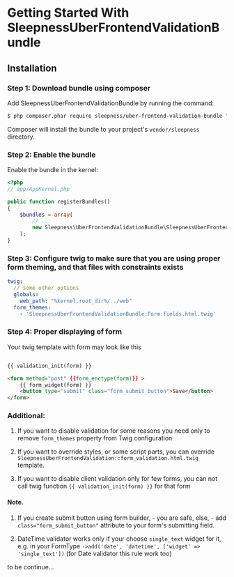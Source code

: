 Getting Started With SleepnessUberFrontendValidationBundle
==================================

## Installation

### Step 1: Download bundle using composer

Add SleepnessUberFrontendValidationBundle by running the command:

``` bash
$ php composer.phar require sleepness/uber-frontend-validation-bundle "@dev"
```

Composer will install the bundle to your project's `vendor/sleepness` directory.

### Step 2: Enable the bundle

Enable the bundle in the kernel:

``` php
<?php
// app/AppKernel.php

public function registerBundles()
{
    $bundles = array(
        // ...
        new Sleepness\UberFrontendValidationBundle\SleepnessUberFrontendValidationBundle(),
    );
}
```

### Step 3: Configure twig to make sure that you are using proper form theming, and that files with constraints exists

```yml
twig:
  // some other options
  globals:
    web_path: "%kernel.root_dir%/../web"
  form_themes:
    - 'SleepnessUberFrontendValidationBundle:Form:fields.html.twig'
```

### Step 4: Proper displaying of form

Your twig template with form may look like this

```html

{{ validation_init(form) }}

<form method="post" {{form_enctype(form)}} >
    {{ form_widget(form) }}
    <button type="submit" class="form_submit_button">Save</button>
</form>
```

### Additional:

1) If you want to disable validation for some reasons you need only to remove `form_themes` property from Twig configuration

2) If you want to override styles, or some script parts, you can override `SleepnessUberFrontendValidation::form_validation.html.twig` template.

3) If you want to disable client validation only for few forms, you can not call twig function `{{ validation_init(form) }}` for that form

#### Note.
1) If you create submit button using form builder, - you are safe, else, - add `class="form_submit_button"` attribute to your form's submitting field.

2) DateTime validator works only if your choose `single_text` widget for it, e.g. in your FormType
`->add('date', 'datetime', ['widget' => 'single_text'])` (for Date validator this rule work too)

to be continue...
